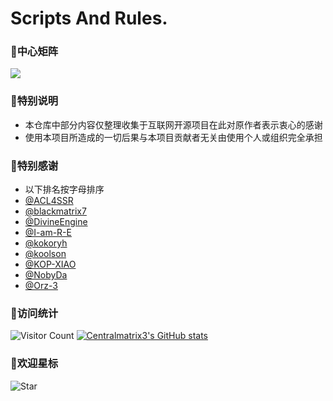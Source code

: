 # Scripts And Rules.

### 🧸中心矩阵
![](https://raw.githubusercontent.com/Centralmatrix3/Scripts-Rules/Master/Matrix-icon/Matrix/D-001.JPG)

### 🧸特别说明
 - 本仓库中部分内容仅整理收集于互联网开源项目在此对原作者表示衷心的感谢
- 使用本项目所造成的一切后果与本项目贡献者无关由使用个人或组织完全承担

### 🧸特别感谢
- 以下排名按字母排序
- [@ACL4SSR](https://github.com/ACL4SSR)
- [@blackmatrix7](https://github.com/blackmatrix7)
- [@DivineEngine](https://github.com/DivineEngine)
- [@I-am-R-E](https://github.com/I-am-R-E)
- [@kokoryh](https://github.com/kokoryh)
- [@koolson](https://github.com/Koolson)
- [@KOP-XIAO](https://github.com/KOP-XIAO)
- [@NobyDa](https://github.com/NobyDa)
- [@Orz-3](https://github.com/Orz-3)

### 🧸访问统计
![Visitor Count](https://profile-counter.glitch.me/Centralmatrix3/count.svg)
[![Centralmatrix3's GitHub stats](https://github-readme-stats.vercel.app/api?username=Centralmatrix3&show_icons=true&count_private=true&theme=vue)](https://github.com/Centralmatrix3)

### 🧸欢迎星标
![Star](https://api.star-history.com/svg?repos=Centralmatrix3/Scripts-Rules&type=Date)
